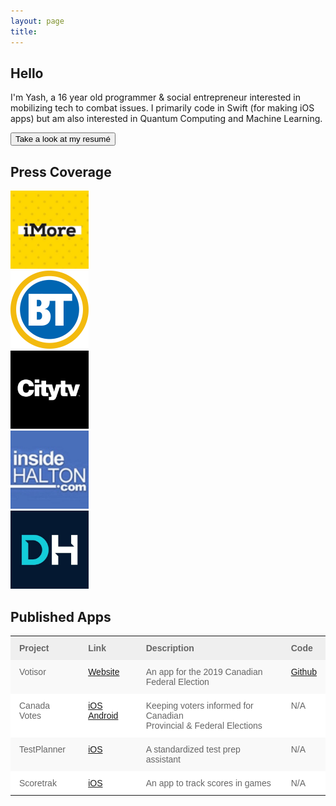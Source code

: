 ```yaml
---
layout: page
title: 
---
```


## Hello

I'm Yash, a 16 year old programmer & social entrepreneur interested in mobilizing tech to combat issues. I primarily code in Swift (for making iOS apps) but am also interested in Quantum Computing and Machine Learning.

<button class="button button1" onclick="window.location.href = '/resume-ym.pdf';">Take a look at my resumé</button>

## Press Coverage

<div class="row">
  <div class="column">
    <a target="_blank" href="https://www.imore.com/student-and-ceo-swift-rise-wwdc-prodigy">
        <img src="public/images/imore.jpg" alt="iMore" style="width:125px;height:125px;border:0">
    </a>
  </div>
  <div class="column">
    <a target="_blank" href="https://www.bttoronto.ca/videos/young-canadian-creates-app-to-engage-voter-interest/">
        <img src="public/images/breakfast-tv.png" alt="HTML tutorial" style="width:125px;height:125px;border:0">
    </a>
  </div>
  <div class="column">
    <a target="_blank" href="https://www.youtube.com/watch?v=PslgJHgkTSs&t=21s">
        <img src="public/images/city.jpg" alt="HTML tutorial" style="width:125px;height:125px;border:0">
    </a>
  </div>
</div>

<div class="row">
  <div class="column">
    <a target="_blank" href="https://www.insidehalton.com/news-story/8613836-oakville-youth-who-can-t-vote-develops-app-to-fight-low-voter-turnout/">
        <img src="public/images/insidehalton.jpeg" alt="iMore" style="width:125px;height:125px;border:0">
    </a>
  </div>
  <div class="column">
    <a target="_blank" href="https://dailyhive.com/vancouver/canadian-students-receive-scholarships-from-apple">
        <img src="public/images/dailyhive.jpg" alt="iMore" style="width:125px;height:125px;border:0">
    </a>
  </div>
</div>






## Published Apps
<style type="text/css">
.tg  {border-collapse:collapse;border-spacing:0;border:none;border-color:#ccc;}
.tg td{font-family:Arial, sans-serif;font-size:14px;padding:11px 14px;border-style:solid;border-width:0px;overflow:hidden;word-break:normal;border-color:#ccc;color:#333;background-color:#fff;}
.tg th{font-family:Arial, sans-serif;font-size:14px;font-weight:normal;padding:11px 14px;border-style:solid;border-width:0px;overflow:hidden;word-break:normal;border-color:#ccc;color:#333;background-color:#f0f0f0;}
.tg .tg-z2q5{font-size:14px;font-family:Arial, Helvetica, sans-serif !important;;background-color:#efefef;color:#656565;border-color:#656565;text-align:left;vertical-align:top}
.tg .tg-w57g{font-weight:bold;font-size:14px;font-family:Arial, Helvetica, sans-serif !important;;background-color:#efefef;color:#656565;border-color:#656565;text-align:left;vertical-align:top}
.tg .tg-w1my{background-color:#f9f9f9;font-size:14px;font-family:Arial, Helvetica, sans-serif !important;;color:#656565;border-color:#656565;text-align:left;vertical-align:top}
.tg .tg-0j0p{font-size:14px;font-family:Arial, Helvetica, sans-serif !important;;color:#656565;border-color:#656565;text-align:left;vertical-align:top}
</style>
<table class="tg">
  <tr>
    <th class="tg-z2q5"><span style="font-weight:bold">Project</span><br></th>
    <th class="tg-w57g">Link</th>
    <th class="tg-z2q5"><span style="font-weight:bold">Description</span><br></th>
    <th class="tg-z2q5"><span style="font-weight:bold">Code</span><br></th>
  </tr>
  <tr>
    <td class="tg-w1my">Votisor</td>
    <td class="tg-w1my"><a href="http://yashmulki.me/votisor">Website</a></td>
    <td class="tg-w1my">An app for the 2019 Canadian Federal Election</td>
    <td class="tg-w1my"><a href="https://github.com/yashmulki/votisor-iOS/settings/toggle_permission">Github</a></td>
  </tr>
  <tr>
    <td class="tg-0j0p">Canada Votes</td>
    <td class="tg-0j0p"><a href="https://apps.apple.com/ca/app/canada-votes/id1379865455">iOS</a> <a href="https://play.google.com/store/apps/details?id=com.yashmulki.canadavotes&hl=en_CA">Android</a></td>
    <td class="tg-0j0p">Keeping voters informed for Canadian <br>Provincial &amp; Federal Elections</td>
    <td class="tg-0j0p">N/A</td>
  </tr>
  <tr>
    <td class="tg-w1my">TestPlanner</td>
    <td class="tg-w1my"><a href="https://apps.apple.com/us/app/testplanner/id1446658473">iOS</a></td>
    <td class="tg-w1my">A standardized test prep assistant</td>
    <td class="tg-w1my">N/A</td>
  </tr>
  <tr>
    <td class="tg-0j0p">Scoretrak</td>
    <td class="tg-0j0p"><a href="https://apps.apple.com/gy/app/scoretrak-free/id1188832066">iOS</a></td>
    <td class="tg-0j0p">An app to track scores in games</td>
    <td class="tg-0j0p">N/A</td>
  </tr>
</table>